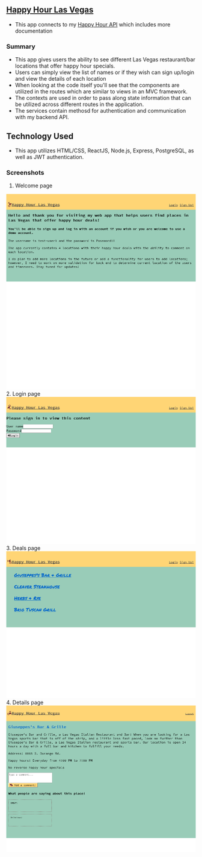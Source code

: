 ## [Happy Hour Las Vegas](https://happy-hour-las-vegas-app.enguyen89141.now.sh/)

* This app connects to my [Happy Hour API](https://github.com/enguyen89141/happy-hour-las-vegas-api) which includes more documentation
### Summary
* This app gives users the ability to see different Las Vegas restaurant/bar locations that offer happy hour specials. 
* Users can simply view the list of names or if they wish can sign up/login and view the details of each location
* When looking at the code itself you'll see that the components are utilized in the routes which are similar to views in an MVC framework.
* The contexts are used in order to pass along state information that can be utilized across different routes in the application.
* The services contain methosd for authentication and communication with my backend API. 

## Technology Used
* This app utilizes HTML/CSS, ReactJS, Node.js, Express, PostgreSQL, as well as JWT authentication. 

### Screenshots
1. Welcome page <br>
<img src="./src/screenshots/landingPage.png" alt="landing page"> 
2. Login page <br>
<img src="./src/screenshots/login.png" alt="login page"> 
3. Deals page <br>
<img src="./src/screenshots/deals.png" alt="deals page"> 
4. Details page <br>
<img src="./src/screenshots/details.png" alt="details page"> 

